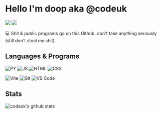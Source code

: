 # **Hello I'm doop aka @codeuk**

[![](https://img.shields.io/badge/-@codeuk-%23181717?style=flat-square&logo=github)](https://github.com/codeuk)
[![](https://img.shields.io/badge/Website-doop.fun-black)](https://doop.fun)

:computer: Shit & public programs go on this Github, don't take anything seriously (still don't steal my shit).

## Languages & Programs

![PY](https://img.shields.io/badge/PY-Python-yellow)
![JS](https://img.shields.io/badge/JS-JavaScript-orange)
![HTML](https://img.shields.io/badge/HTML-HTML5-blue)
![CSS](https://img.shields.io/badge/CSS-CSS3-green)

![Vite](https://img.shields.io/badge/-Vite-%23646CFF?style=flat-square&logo=vite&logoColor=ffffff)
![Git](https://img.shields.io/badge/-Git-%23F05032?style=flat-square&logo=git&logoColor=%23ffffff)
![VS Code](https://img.shields.io/badge/-VSCode-%23007ACC?style=flat-square&logo=visual-studio-code)

## Stats

![codeuk's github stats](https://github-readme-stats.vercel.app/api?username=codeuk&show_icons=true&theme=dracula)

